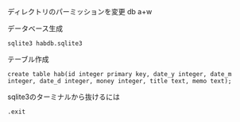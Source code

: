 ディレクトリのパーミッションを変更
db a+w

データベース生成
```
sqlite3 habdb.sqlite3
```

テーブル作成
```
create table hab(id integer primary key, date_y integer, date_m integer, date_d integer, money integer, title text, memo text);
```

sqlite3のターミナルから抜けるには
```
.exit
```